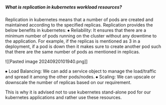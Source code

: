 ##### What is replication in kubernetes workload resources?

Replication in kubernetes means that a number of pods are created and maintained according to the specified replicas.
Replication provides the below benefits in kubernetes:
⦁	Reliability: It ensures that there are a minimum number of pods running on the cluster without any downtime to the application. 
For example, if the replicas is mentioned as 3 in a deployment, if a pod is down then it makes sure to create another pod such that there are the same number of pods as mentioned in replicas.

![[Pasted image 20240920101940.png]]

⦁	Load Balancing: We can add a service object to manage the load/traffic and spread it among the other pods/nodes.
⦁	Scaling: We can upscale or downscale the number of replicas based on our requirement.

This is why it is advised not to use kubernetes stand-alone pod for our kubernetes applications and rather use these resources.
